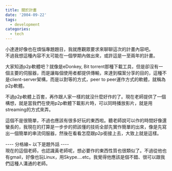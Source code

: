 ```yaml
---
title: 關於計畫
date: '2004-09-22'
tags:
  - development
categories:
  - tech
---
```

小達達好像也在煩惱專題題目，我就應觀眾要求來聊聊這次的計畫內容吧。  
不過我想這種內容不太可能在一個學期內做出來，或許這是一至兩年的計畫。  
  
大家知道p2p軟體吧？就像是eDonkey, Bit torrent那種下載工具，但是卻沒有一個主要的伺服器，而是讓每個使用者都提供傳輸，來達到檔案分享的目的，這種不是client-server架構，而是以對等的方式，peer to peer運作方式的軟體，就稱為p2p軟體。  
  
不過p2p軟體上百套，再作跟人家一樣的就沒什麼好作的了。現在老師提供了一個構想，就是當我們在使用p2p軟體下載影片時，可以同時播放影片，就是用streaming的方式來弄。  
  
這個不是很簡單，不過也應該有很多好玩的東西啦。聽老師說可以作的時間好像還蠻長的，我現在的打算是一步步的把該懂的技術全部先實作簡單的出來，像是先寫出一個簡單的串流伺服器，然後在看看怎麼跟p2p銜接上去，大致上就是這樣。  
  
\---- 分格線~ 以下是題外話 ----  
現在的這個老師，也認識黃老師呢，想必要作的東西性質也很類似了。不過從他也有gmail，好像也玩Linux，用Skype....etc。我覺得他應該是個不錯、很可以跟我們這種人溝通的老師。